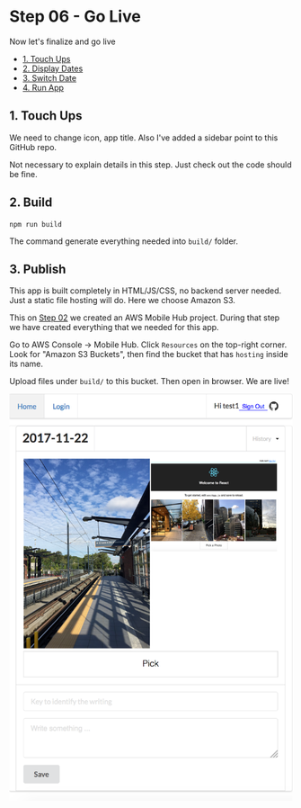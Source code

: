 # Step 06 - Go Live

Now let's finalize and go live

* [1. Touch Ups](#1-touch-ups)
* [2. Display Dates](#display-dates)
* [3. Switch Date](#switch-date)
* [4. Run App](#run-app)

## 1. Touch Ups

We need to change icon, app title. Also I've added a sidebar point to this GitHub repo.

Not necessary to explain details in this step. Just check out the code should be fine.

## 2. Build

```
npm run build
```

The command generate everything needed into `build/` folder.

## 3. Publish

This app is built completely in HTML/JS/CSS, no backend server needed. Just a static file hosting will do. Here we choose Amazon S3.

This on [Step 02](../step-02) we created an AWS Mobile Hub project. During that step we have created everything that we needed for this app.

Go to AWS Console -> Mobile Hub. Click `Resources` on the top-right corner. Look for "Amazon S3 Buckets", then find the bucket that has `hosting` inside its name.

Upload files under `build/` to this bucket. Then open in browser. We are live!

![Live](live.png)
